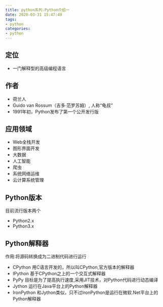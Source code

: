 ```yaml
---
title: python系列-Python介绍一
date: 2020-03-31 15:47:49
tags:
- python
categories:
- python
---
```



## 定位
- 一门解释型的高级编程语言

## 作者
- 荷兰人
- Guido van Rossum（吉多·范罗苏姆）, 人称“龟叔”
- 1991年初，Python发布了第一个公开发行版

## 应用领域
- Web全栈开发
- 图形界面开发
- 大数据
- 人工智能
- 爬虫
- 系统网络运维
- 云计算系统管理

## Python版本
目前流行版本两个
- Python2.x
- Python3.x

## Python解释器
作用:将源码转换成为二进制代码进行运行

- CPython
  用C语言开发的，所以叫CPython,官方版本的解释器
- IPython
  基于CPython之上的一个交互式解释器
- PyPy
  目标是为了提高执行速度,采用JIT技术，对Python代码进行动态编译
- Jython
  运行在Java平台上的Python解释器
- IronPython
  和Jython类似，只不过IronPython是运行在微软.Net平台上的Python解释器
